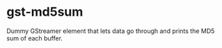 gst-md5sum
==========

Dummy GStreamer element that lets data go through and prints the MD5 sum of each buffer.